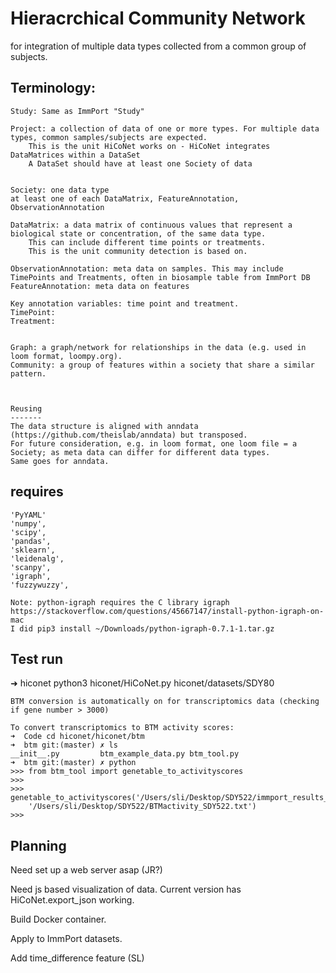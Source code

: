 # Hieracrchical Community Network
for integration of multiple data types collected from a common group of subjects.

## Terminology:
    Study: Same as ImmPort "Study"

    Project: a collection of data of one or more types. For multiple data types, common samples/subjects are expected.
        This is the unit HiCoNet works on - HiCoNet integrates DataMatrices within a DataSet
        A DataSet should have at least one Society of data


    Society: one data type
    at least one of each DataMatrix, FeatureAnnotation, ObservationAnnotation

    DataMatrix: a data matrix of continuous values that represent a biological state or concentration, of the same data type.
        This can include different time points or treatments.
        This is the unit community detection is based on.

    ObservationAnnotation: meta data on samples. This may include TimePoints and Treatments, often in biosample table from ImmPort DB
    FeatureAnnotation: meta data on features

    Key annotation variables: time point and treatment.
    TimePoint:
    Treatment:


    Graph: a graph/network for relationships in the data (e.g. used in loom format, loompy.org).
    Community: a group of features within a society that share a similar pattern.



    Reusing
    -------
    The data structure is aligned with anndata (https://github.com/theislab/anndata) but transposed.
    For future consideration, e.g. in loom format, one loom file = a Society; as meta data can differ for different data types.
    Same goes for anndata.


## requires
    'PyYAML'
    'numpy',
    'scipy',
    'pandas',
    'sklearn',
    'leidenalg',
    'scanpy',
    'igraph',
    'fuzzywuzzy',

    Note: python-igraph requires the C library igraph  
    https://stackoverflow.com/questions/45667147/install-python-igraph-on-mac
    I did pip3 install ~/Downloads/python-igraph-0.7.1-1.tar.gz



## Test run
➜  hiconet python3 hiconet/HiCoNet.py hiconet/datasets/SDY80

    BTM conversion is automatically on for transcriptomics data (checking if gene number > 3000)

    To convert transcriptomics to BTM activity scores:
    ➜  Code cd hiconet/hiconet/btm
    ➜  btm git:(master) ✗ ls
    __init__.py         btm_example_data.py btm_tool.py
    ➜  btm git:(master) ✗ python
    >>> from btm_tool import genetable_to_activityscores
    >>> 
    >>> genetable_to_activityscores('/Users/sli/Desktop/SDY522/immport_results_SDY522_SDY522_Other_LAIV_Expression_Matrices.tsv', 
        '/Users/sli/Desktop/SDY522/BTMactivity_SDY522.txt')
    >>> 


## Planning
Need set up a web server asap (JR?)

Need js based visualization of data. 
Current version has HiCoNet.export_json working.

Build Docker container.

Apply to ImmPort datasets.

Add time_difference feature (SL)



